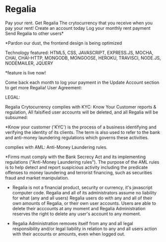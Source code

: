# Regalia
Pay your rent. Get Regalia
The crytocurrency that you receive when you pay your rent! 
Create an account today
Log your monthly rent payment
Send Regalia to other users*

*Pardon our dust, the frontend design is being optimized

Technology featured: HTML5, CSS, JAVASCRIPT, EXPRESS.JS, MOCHA, CHAI, CHAI-HTTP, MONGODB, MONGOOSE, HEROKU, TRAVISCI, NODE.JS, NODEMAILER, JQUERY

*feature is live now!

Come back each month to log your payment in the Update Account section to get more Regalia!
User Agreement:

LEGAL:

Regalia Crytocurrency complies with KYC: Know Your Customer reports & regulation, All falsified user accounts will be deleted, and all Regalia will be subsumed:

*Know your customer ('KYC') is the process of a business identifying and verifying the identity of its clients. The term is also used to refer to the bank and anti-money laundering regulations which governs these activities.


complies with AML: Anti-Money Laundering rules.

*Firms must comply with the Bank Secrecy Act and its implementing regulations ("Anti-Money Laundering rules"). The purpose of the AML rules is to help detect and report suspicious activity including the predicate offenses to money laundering and terrorist financing, such as securities fraud and market manipulation.

* Regalia is not a financial product, security or currency, it's javascript computer code. Regalia and all of its administrators assume no liability for what (any and all users) Regalia users do with any and all of their own amounts of Regalia, or their own user accounts. Users are able to delete their acccounts at any moment and Regalia Administration reserves the right to delete any user's account to any moment.

* Regalia Administration removes itself from any and all legal responsibility and/or legal liability in relation to any and all users action with their accounts or amounts, even when logged out.

